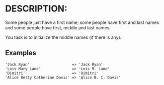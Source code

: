 # DESCRIPTION:

Some people just have a first name; some people have first and last names and some people have first, middle and last names.

You task is to initialize the middle names (if there is any).

## Examples

```
'Jack Ryan'                   => 'Jack Ryan'
'Lois Mary Lane'              => 'Lois M. Lane'
'Dimitri'                     => 'Dimitri'
'Alice Betty Catherine Davis' => 'Alice B. C. Davis'
```
